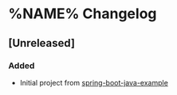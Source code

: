 # %NAME% Changelog

## [Unreleased]

### Added

- Initial project from [spring-boot-java-example](https://github.com/jecklgamis/spring-boot-java-example)
